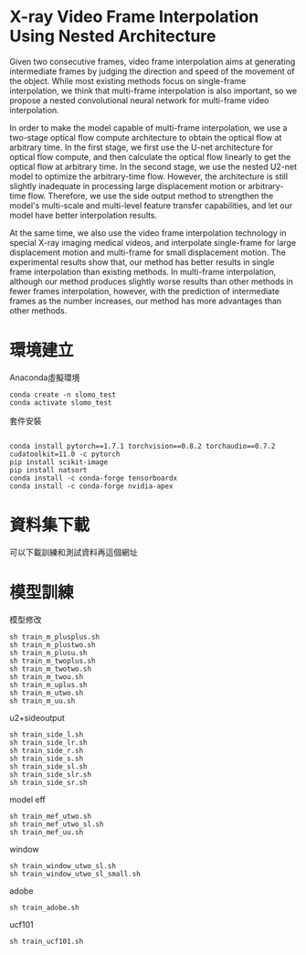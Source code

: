 # X-ray Video Frame Interpolation Using Nested Architecture

Given two consecutive frames, video frame interpolation aims at generating intermediate frames by judging the direction and speed of the movement of the object.
While most existing methods focus on single-frame interpolation, we think that multi-frame interpolation is also important, so we propose a nested convolutional neural network for multi-frame video interpolation.

In order to make the model capable of multi-frame interpolation, we use a two-stage optical flow compute architecture to obtain the optical flow at arbitrary time. In the first stage, we first use the U-net architecture for optical flow compute, and then calculate the optical flow linearly to get the optical flow at arbitrary time. In the second stage, we use the nested U2-net model to optimize the arbitrary-time flow. However, the architecture is still slightly inadequate in processing large displacement motion or arbitrary-time flow. Therefore, we use the side output method to strengthen the model's multi-scale and multi-level feature transfer capabilities, and let our model have better interpolation results.

At the same time, we also use the video frame interpolation technology in special X-ray imaging medical videos, and interpolate single-frame for large displacement motion and multi-frame for small displacement motion. The experimental results show that, our method has better results in single frame interpolation than existing methods. In multi-frame interpolation, although our method produces slightly worse results than other methods in fewer frames interpolation, however, with the prediction of intermediate frames as the number increases, our method has more advantages than other methods.

# 環境建立

Anaconda虛擬環境
```
conda create -n slomo_test
conda activate slomo_test
```

套件安裝
```

conda install pytorch==1.7.1 torchvision==0.8.2 torchaudio==0.7.2 cudatoolkit=11.0 -c pytorch
pip install scikit-image
pip install natsort
conda install -c conda-forge tensorboardx
conda install -c conda-forge nvidia-apex
```

# 資料集下載

可以下載訓練和測試資料再這個網址


# 模型訓練

模型修改
```
sh train_m_plusplus.sh
sh train_m_plustwo.sh
sh train_m_plusu.sh
sh train_m_twoplus.sh
sh train_m_twotwo.sh
sh train_m_twou.sh
sh train_m_uplus.sh
sh train_m_utwo.sh
sh train_m_uu.sh
```

u2+sideoutput

```
sh train_side_l.sh
sh train_side_lr.sh
sh train_side_r.sh
sh train_side_s.sh
sh train_side_sl.sh
sh train_side_slr.sh
sh train_side_sr.sh
```


model eff
```
sh train_mef_utwo.sh
sh train_mef_utwo_sl.sh
sh train_mef_uu.sh
```

window
```
sh train_window_utwo_sl.sh
sh train_window_utwo_sl_small.sh
```

adobe
```
sh train_adobe.sh
```

ucf101
```
sh train_ucf101.sh
```
